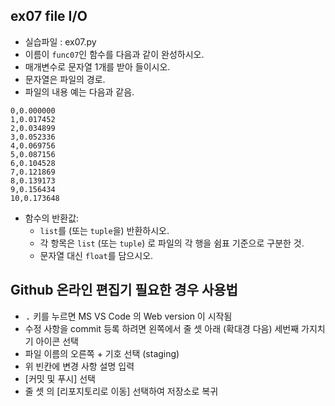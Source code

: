 ## ex07 file I/O
* 실습파일 : ex07.py
* 이름이 `func07`인 함수를 다음과 같이 완성하시오.
* 매개변수로 문자열 1개를 받아 들이시오.
* 문자열은 파일의 경로.
* 파일의 내용 예는 다음과 같음.
```
0,0.000000
1,0.017452
2,0.034899
3,0.052336
4,0.069756
5,0.087156
6,0.104528
7,0.121869
8,0.139173
9,0.156434
10,0.173648
```
* 함수의 반환값:<br>
    * `list`를 (또는 `tuple`을) 반환하시오.<br>
    * 각 항목은 `list` (또는 `tuple`) 로 파일의 각 행을 쉼표 기준으로 구분한 것.<br>
    * 문자열 대신 `float`를 담으시오.<br>

## Github 온라인 편집기 필요한 경우 사용법
* <kbd>.</kbd> 키를 누르면 MS VS Code 의 Web version 이 시작됨
* 수정 사항을 commit 등록 하려면 왼쪽에서 줄 셋 아래 (확대경 다음) 세번째 가지치기 아이콘 선택
* 파일 이름의 오른쪽 + 기호 선택 (staging)
* 위 빈칸에 변경 사항 설명 입력
* [커밋 및 푸시] 선택
* 줄 셋 의 [리포지토리로 이동] 선택하여 저장소로 복귀
